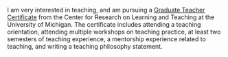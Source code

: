 I am very interested in teaching, and am pursuing a <a href = 'https://crlt.umich.edu/um.gtc'>Graduate Teacher Certificate</a> from the Center for Research on Learning and Teaching at the University of Michigan. The certificate includes attending a teaching orientation, attending multiple workshops on teaching practice, at least two semesters of teaching experience, a mentorship experience related to teaching, and writing a teaching philosophy statement.
